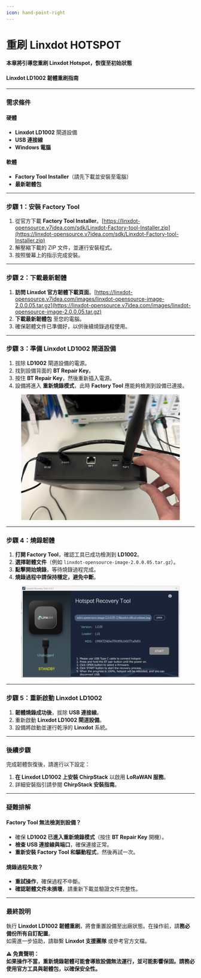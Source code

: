 ```yaml
---
icon: hand-point-right
---
```


# 重刷 Linxdot HOTSPOT

#### **本章將引導您重刷 Linxdot Hotspot，恢復至初始狀態**

#### **Linxdot LD1002 韌體重刷指南**

***

### **需求條件**

#### **硬體**

* **Linxdot LD1002** 閘道設備
* **USB 連接線**
* **Windows 電腦**

#### **軟體**

* **Factory Tool Installer**（請先下載並安裝至電腦）
* **最新韌體包**

***

### **步驟 1：安裝 Factory Tool**

1. 從官方下載 **Factory Tool Installer**。[https://linxdot-opensource.v7idea.com/sdk/Linxdot-Factory-tool-Installer.zip](https://linxdot-opensource.v7idea.com/sdk/Linxdot-Factory-tool-Installer.zip)
2. 解壓縮下載的 ZIP 文件，並運行安裝程式。
3. 按照螢幕上的指示完成安裝。

***

### **步驟 2：下載最新韌體**

1. **訪問 Linxdot 官方韌體下載頁面**。[https://linxdot-opensource.v7idea.com/images/linxdot-opensource-image-2.0.0.05.tar.gz](https://linxdot-opensource.v7idea.com/images/linxdot-opensource-image-2.0.0.05.tar.gz)
2. **下載最新韌體包** 至您的電腦。
3. 確保韌體文件已準備好，以供後續燒錄過程使用。

***

### **步驟 3：準備 Linxdot LD1002 閘道設備**

1. 拔除 **LD1002** 閘道設備的電源。
2. 找到設備背面的 **BT Repair Key**。
3. 按住 **BT Repair Key**，然後重新插入電源。
4. 設備將進入 **重新燒錄模式**，此時 **Factory Tool** 應能夠檢測到設備已連接。

<figure><img src="../.gitbook/assets/spaces_jChpuNugy0MGtBdyBPAd_uploads_git-blob-56b456a7701247512d93ea12783803e0733abf36_btpair.webp" alt=""><figcaption></figcaption></figure>

***

### **步驟 4：燒錄韌體**

1. **打開 Factory Tool**，確認工具已成功檢測到 **LD1002**。
2. **選擇韌體文件**（例如 `linxdot-opensource-image-2.0.0.05.tar.gz`）。
3. **點擊開始燒錄**，等待燒錄過程完成。
4. **燒錄過程中請保持穩定，避免中斷**。

<figure><img src="../.gitbook/assets/spaces_jChpuNugy0MGtBdyBPAd_uploads_git-blob-3314aaf6e0799fe047586a85e2a656b10e6c263a_hotspotRecoveryTool.png" alt=""><figcaption></figcaption></figure>

***

### **步驟 5：重新啟動 Linxdot LD1002**

1. **韌體燒錄成功後**，拔除 **USB 連接線**。
2. 重新啟動 **Linxdot LD1002 閘道設備**。
3. 設備將啟動並運行乾淨的 **Linxdot** 系統。

***

### **後續步驟**

完成韌體恢復後，請進行以下設定：

1. **在 Linxdot LD1002 上安裝 ChirpStack** 以啟用 **LoRaWAN 服務**。
2. 詳細安裝指引請參閱 **ChirpStack 安裝指南**。

***

### **疑難排解**

#### **Factory Tool 無法檢測到設備？**

* 確保 **LD1002 已進入重新燒錄模式**（按住 **BT Repair Key** 開機）。
* **檢查 USB 連接線與端口**，確保連接正常。
* **重新安裝 Factory Tool 和驅動程式**，然後再試一次。

#### **燒錄過程失敗？**

* **重試操作**，確保過程不中斷。
* **確認韌體文件未損壞**，請重新下載並驗證文件完整性。

***

### **最終說明**

執行 **Linxdot LD1002 韌體重刷**，將會重置設備至出廠狀態。在操作前，請**務必備份所有自訂配置**。\
如需進一步協助，請聯繫 **Linxdot 支援團隊** 或參考官方文檔。

**⚠️ 免責聲明：**\
**如果操作不當，重新燒錄韌體可能會導致設備無法運行，並可能影響保固。請務必使用官方工具與韌體包，以確保安全性。**
